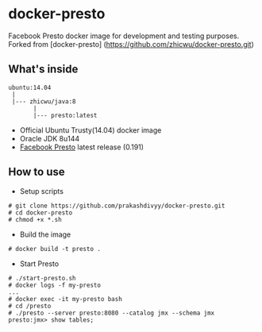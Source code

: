 # docker-presto
Facebook Presto docker image for development and testing purposes. Forked from [docker-presto] (https://github.com/zhicwu/docker-presto.git)

## What's inside
```
ubuntu:14.04
 |
 |--- zhicwu/java:8
       |
       |--- presto:latest
```
* Official Ubuntu Trusty(14.04) docker image
* Oracle JDK 8u144
* [Facebook Presto](http://prestodb.io/) latest release (0.191)

## How to use
- Setup scripts
```
# git clone https://github.com/prakashdivyy/docker-presto.git
# cd docker-presto
# chmod +x *.sh
```
- Build the image
```
# docker build -t presto .
```
- Start Presto
```
# ./start-presto.sh
# docker logs -f my-presto
...
# docker exec -it my-presto bash
# cd /presto
# ./presto --server presto:8080 --catalog jmx --schema jmx
presto:jmx> show tables;
```